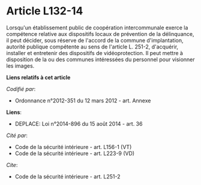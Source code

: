 # Article L132-14

Lorsqu'un établissement public de coopération intercommunale exerce la compétence relative aux dispositifs locaux de
prévention de la délinquance, il peut décider, sous réserve de l'accord de la commune d'implantation, autorité publique
compétente au sens de l'article L. 251-2, d'acquérir, installer et entretenir des dispositifs de vidéoprotection. Il peut
mettre à disposition de la ou des communes intéressées du personnel pour visionner les images.

**Liens relatifs à cet article**

_Codifié par_:

  - Ordonnance n°2012-351 du 12 mars 2012 - art. Annexe

**Liens**:

  - DEPLACE: Loi n°2014-896 du 15 août 2014 - art. 36

_Cité par_:

  - Code de la sécurité intérieure - art. L156-1 (VT)
  - Code de la sécurité intérieure - art. L223-9 (VD)

_Cite_:

  - Code de la sécurité intérieure - art. L251-2
